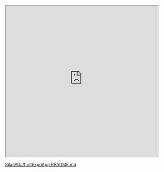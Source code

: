<iframe src="https://raw.githubusercontent.com/SilasPDJ/firstExpoApp/master/README.md" width="100%" height="500"></iframe>

[SilasPDJ/firstExpoApp README.md](https://github.com/SilasPDJ/firstExpoApp/blob/master/README.md)
